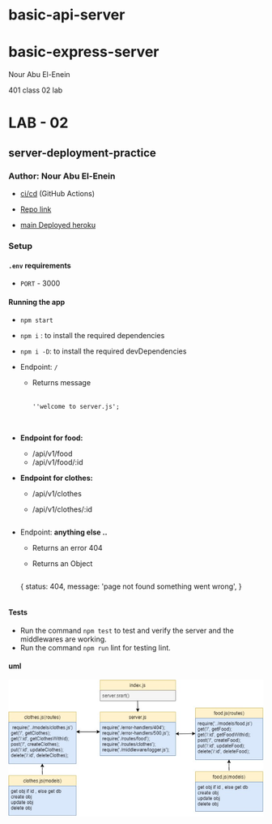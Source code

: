# basic-api-server
# basic-express-server

Nour Abu El-Enein

401 class 02 lab
# LAB - 02
## server-deployment-practice
### Author: Nour Abu El-Enein

- [ci/cd](https://github.com/engnour94/basic-api-server/actions) (GitHub Actions)

- [Repo link](https://github.com/engnour94/basic-api-server)

- [main Deployed heroku](https://dashboard.heroku.com/apps/basic-api-server-by-nour/deploy/github)
 
### Setup

#### `.env` requirements

- `PORT` - 3000

#### Running the app

- `npm start`
-  `npm i` : to install the required dependencies
- `npm i -D`: to install the required devDependencies

- Endpoint: `/`
  - Returns message

    ```

    ''welcome to server.js';

   

    ```
- **Endpoint for food:** 
  - /api/v1/food
  - /api/v1/food/:id

- **Endpoint for clothes:** 
   - /api/v1/clothes
  - /api/v1/clothes/:id

    ```
- Endpoint: **anything else ..**
  - Returns an error 404
  - Returns an Object

    ```

  {
    status: 404,
    message: 'page not found something went wrong',
  }

    ```
#### Tests

- Run the command `npm test` to test and verify the server and the middlewares are working.
- Run the command `npm run` lint for testing lint.

#### uml

![](uml-class3.jpg)

